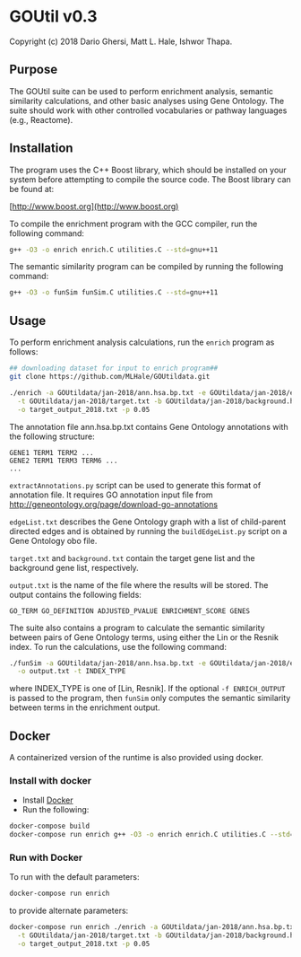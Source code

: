 # GOUtil v0.3
Copyright (c) 2018  Dario Ghersi, Matt L. Hale, Ishwor Thapa.

## Purpose

The GOUtil suite can be used to perform enrichment analysis,
semantic similarity calculations, and other basic analyses using
Gene Ontology. The suite should work with other controlled
vocabularies or pathway languages (e.g., Reactome).

## Installation

The program uses the C++ Boost library, which should be installed
on your system before attempting to compile the source code.
The Boost library can be found at:

[http://www.boost.org](http://www.boost.org)

To compile the enrichment program with the GCC compiler,
run the following command:

```bash
g++ -O3 -o enrich enrich.C utilities.C --std=gnu++11
```

The semantic similarity program can be compiled by running
the following command:

```bash
g++ -O3 -o funSim funSim.C utilities.C --std=gnu++11
```


## Usage
To perform enrichment analysis calculations, run the `enrich` program as follows:

```bash
## downloading dataset for input to enrich program##
git clone https://github.com/MLHale/GOUtildata.git

./enrich -a GOUtildata/jan-2018/ann.hsa.bp.txt -e GOUtildata/jan-2018/edgeList.bp.txt\
  -t GOUtildata/jan-2018/target.txt -b GOUtildata/jan-2018/background.hsa.bp.txt \
  -o target_output_2018.txt -p 0.05
```

The annotation file ann.hsa.bp.txt contains Gene Ontology annotations
with the following structure:

```text
GENE1 TERM1 TERM2 ...
GENE2 TERM1 TERM3 TERM6 ...
...
```
`extractAnnotations.py` script can be used to generate this format of annotation file. 
It requires GO annotation input file from http://geneontology.org/page/download-go-annotations

`edgeList.txt` describes the Gene Ontology graph with a list of
child-parent directed edges and is obtained by running the
`buildEdgeList.py` script on a Gene Ontology obo file. 

`target.txt` and `background.txt` contain the target gene list and
the background gene list, respectively.

`output.txt` is the name of the file where the results will be stored.
The output contains the following fields:

```text
GO_TERM GO_DEFINITION ADJUSTED_PVALUE ENRICHMENT_SCORE GENES
```

The suite also contains a program to calculate the semantic similarity between
pairs of Gene Ontology terms, using either the Lin or the Resnik index.
To run the calculations, use the following command:

```bash
./funSim -a GOUtildata/jan-2018/ann.hsa.bp.txt -e GOUtildata/jan-2018/edgeList.bp.txt\
  -o output.txt -t INDEX_TYPE
```

where INDEX_TYPE is one of [Lin, Resnik]. If the optional `-f ENRICH_OUTPUT` is passed
to the program, then `funSim` only computes the semantic similarity between terms in the
enrichment output.



## Docker
A containerized version of the runtime is also provided using docker.

### Install with docker
- Install [Docker](https://www.docker.com/get-docker)
- Run the following:

```bash
docker-compose build
docker-compose run enrich g++ -O3 -o enrich enrich.C utilities.C --std=gnu++11
```

### Run with Docker
To run with the default parameters:

```bash
docker-compose run enrich
```

to provide alternate parameters:
```bash
docker-compose run enrich ./enrich -a GOUtildata/jan-2018/ann.hsa.bp.txt -e GOUtildata/jan-2018/edgeList.bp.txt\
  -t GOUtildata/jan-2018/target.txt -b GOUtildata/jan-2018/background.hsa.bp.txt \
  -o target_output_2018.txt -p 0.05
```
